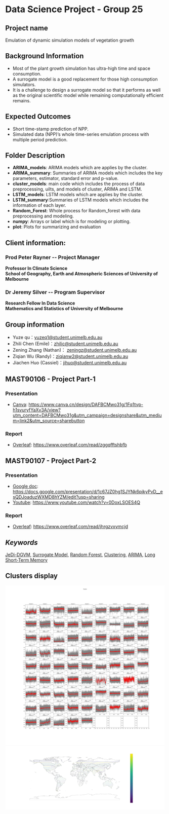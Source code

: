 #  Data Science Project - Group 25
## Project name
Emulation of dynamic simulation models of vegetation growth
## Background Information
* Most of the plant growth simulation has ultra-high time and space consumption.
* A surrogate model is a good replacement for those high consumption simulators.
* It is a challenge to design a surrogate model so that it performs as well as the original scientific model while remaining computationally efficient remains.
## Expected Outcomes
* Short time-stamp prediction of NPP.
* Simulated data (NPP)’s whole time-series emulation process with multiple period prediction.
## Folder Description 
* **ARIMA_models**: ARIMA models which are applies by the cluster.
* **ARIMA_summary**: Summaries of ARIMA models which includes the key parameters, estimator, standard error and p-value.
* **cluster_models**: main code which includes the process of data preprocessing, uilts, and models of cluster, ARIMA and LSTM.
* **LSTM_models**: LSTM models which are applies by the cluster.
* **LSTM_summary**:Summaries of LSTM models which includes the information of each layer.
* **Random_Forest**: Whole process for Random_forest with data preprocessing and modeling.
* **numpy**: Arrays or label which is for modeling or plotting.
* **plot**: Plots for summarizing and evaluation
## Client information:
### Prod Peter Rayner -- Project Manager
**Professor In Climate Science\
School of Geography, Earth and Atmospheric Sciences of University of Melbourne**
### Dr Jeremy Silver -- Program Supervisor
**Research Fellow In Data Science\
Mathematics and Statistics of University of Melbourne**
## Group information
- Yuze qu：[yuzeq1@student.unimelb.edu.au](mailto:yuzeq1@student.unimelb.edu.au)
- Zhili Chen (Emile)：[zhilic@student.unimelb.edu.au](mailto:zhilic@student.unimelb.edu.au)
- Zening Zhang (Nathan)： [zeningz@student.unimelb.edu.au](mailto:zeningz@student.unimelb.edu.au)
- Ziqian Wu (Randy)：[ziqianw2@student.unimelb.edu.au](mailto:ziqianw2@student.unimelb.edu.au)
- Jiachen Huo (Cassiel)：[jihuo@student.unimelb.edu.au](mailto:jihuo@student.unimelb.edu.au)

## MAST90106 - Project Part-1
### Presentation
* [Canva](https://www.canva.cn/design/DAFBCMwo31g/1Fq1tvp-h1svuryfYaXv3A/view?utm_content=DAFBCMwo31g&utm_campaign=designshare&utm_medium=link2&utm_source=sharebutton): https://www.canva.cn/design/DAFBCMwo31g/1Fq1tvp-h1svuryfYaXv3A/view?utm_content=DAFBCMwo31g&utm_campaign=designshare&utm_medium=link2&utm_source=sharebutton
### Report 
* [Overleaf](https://www.overleaf.com/read/zggqfftshbfb): https://www.overleaf.com/read/zggqfftshbfb
## MAST90107 - Project Part-2
### Presentation
* [Google doc](https://docs.google.com/presentation/d/1c67JZ0hg1SJYNk6pikyPvD__esQDJoaduzWXMD8hYZM/edit?usp=sharing): https://docs.google.com/presentation/d/1c67JZ0hg1SJYNk6pikyPvD__esQDJoaduzWXMD8hYZM/edit?usp=sharing
* [Youtube](https://www.youtube.com/watch?v=0DoxLSOES4Q): https://www.youtube.com/watch?v=0DoxLSOES4Q
### Report
* [Overleaf](https://www.overleaf.com/read/jhrgzvxymcjd): https://www.overleaf.com/read/jhrgzvxymcjd

## *Keywords*
 [JeDi-DGVM](https://bg.copernicus.org/articles/10/4137/2013/), [Surrogate Model](https://en.wikipedia.org/wiki/Surrogate_model#:~:text=A%20surrogate%20model%20is%20an,a%20function%20of%20design%20variables.), [Random Forest](https://link.springer.com/article/10.1007/s11749-016-0481-7), [Clustering](https://en.wikipedia.org/wiki/Cluster_analysis), [ARIMA](https://link.springer.com/chapter/10.1007/978-3-319-52452-8_3), [Long Short-Term Memory](https://link.springer.com/chapter/10.1007/978-3-642-24797-2_4)
## Clusters display
![77 Clusters](./plots/cluster.jpg)
![Cluster on global map](./plots/labels_cluster_geo.jpg)

